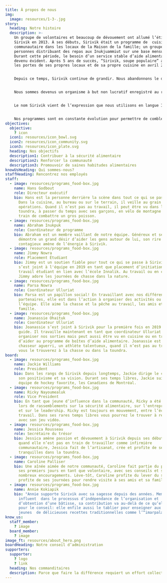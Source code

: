 ```yaml
---
title: À propos de nous
img:
  image: resources/1-3-.jpg
story:
  heading: Notre histoire
  description: >-
    Un groupe de volontaires et beaucoup de dévouement ont allumé l’étincelle
    Sirivik en 2013. À ses débuts, Sirivik était un programme de  cuisine
    communautaire dans les locaux de la Maison de la famille; un groupe de
    personnes distribuant des repas aux Inukjuammiut sur une base mensuelle.
    Durant cette période, le besoin d’un service stable d’aide alimentaire est
    devenu évident. Après 5 ans de succès, “Sirivik, soupe populaire” a ouvert
    les portes de ses propres locaux et de sa propre cuisine en avril 2018!


    Depuis ce temps, Sirivik continue de grandir. Nous abandonnons le diminutif  “soupe populaire”, ce qui permet de mieux décrire l’ensemble de notre travail. En agissant en tant que Centre alimentaire, nous sommes en mesure de fournir un large éventail de programmes innovants et de trouver de nouvelles façons de combattre l’insécurité alimentaire dans notre communauté.


    Nous sommes devenus un organisme à but non lucratif enregistré au registre des entreprises en mai 2020. Durant cette année, avec l’aide de volontaires, du personnel et de nos partenaires, 135 activités ont eu lieu, 8379 repas ont été servis et 3300 boîtes alimentaires ont été distribuées, et nous ne faisons que commencer!


    Le nom Sirivik vient de l’expression que nous utilisons en langue Inuktitut pour témoigner de reconnaissance et de gratitude devant un repas à partager.


    Nos programmes sont en constante évolution pour permettre de combler les besoins changeants de la communauté, ainsi nous contribuons à un système alimentaire dirigé par les Inuits qui priorise nos besoins et célèbre notre culture et notre communauté.
objectives:
  objective:
    ? icon
  icon1: resources/icon_bowl.svg
  icon2: resources/icon_community.svg
  icon3: resources/icon_plate.svg
  heading: Nos objectifs
  description1: Contribuer à la sécurité alimentaire
  description2: Renforcer la communauté
  description3: Promouvoir de saines habitudes alimentaires
knowUsHeading: Qui sommes-nous?
staffHeading: Rencontrez nos employés
staff:
  - image: resources/programs_food-box.jpg
    name: Hans Godbout
    role: Directeur exécutif
    bio: Hans est la personne derrière la scène dans tout ce qui se passe à Sirivik.
      Dans la cuisine, au bureau ou sur le terrain, il veille au grain sur les
      opérations. Quand il n’est pas au travail, il peut être vu dans la
      toundra, à passer du temps avec ses garçons, en vélo de montagne ou en
      train de combattre un gros poisson.
  - image: resources/programs_food-box.jpg
    name: Abraham Inukpuk
    role: Coordinateur de programme
    bio: Abraham est un membre vaillant de notre équipe. Généreux et serviable, il
      démontre un grand désir d’aider les gens autour de lui, son rire
      contagieux amène de l’énergie à Sirivik.
  - image: resources/programs_food-box.jpg
    name: Jimmy Nowra
    role: Placement Étudiant
    bio: Jimmy est un soutien fiable pour tout ce qui se passe à Sirivik. Jimmy
      s’est joint à l'équipe en 2019 en tant que placement d’initiation au
      travail étudiant en lien avec l’école Innalik. Au travail ou en congé,
      Jimmy adore les journées de chasse dans la nature.
  - image: resources/programs_food-box.jpg
    name: Parsa Nowra
    role: Coordinateur Ulluriat
    bio: Parsa est un papillon social! En travaillant avec nos différents
      partenaires, elle est dans l’action à organiser des activités ou à aider
      l’équipe. Elle aime la chasse et la pêche au travail, les amis et la
      famille.
  - image: resources/programs_food-box.jpg
    name: Joanassie Ohaituk
    role: Coordinateur Ulluriat
    bio: Joanassie s’est joint à Sirivik pour la première fois en 2019 en tant que
      guide. Il travaille maintenant en tant que coordinateur Ulluriat à
      organiser nos sorties mais peut aussi être vu en cuisine ou en train
      d’aider au programme de boîtes d’aide alimentaire. Joanassie est un
      chasseur aguerri, un athlète talentueux, quand il n’est pas au travail
      vous le trouverez à la chasse ou dans la toundra.
board:
  - image: resources/programs_food-box.jpg
    name: Jackie Williams
    role: President
    bio: Dans les rangs de Sirivik depuis longtemps, Jackie dirige le conseil avec
      son positivisme et sa vision. Durant ses temps libres, Jackie suit son
      équipe de hockey favorite, les Canadiens de Montréal.
  - image: resources/programs_food-box.jpg
    name: Ricky Nayoumealuk
    role: Vice President
    bio: En tant que jeune d’influence dans la communauté, Ricky a été représentant
      lors de rassemblements sur la sécurité alimentaire, sur l'entreprenariat
      et sur le leadership. Ricky est toujours en mouvement, entre l’école et le
      travail. Dans ses rares temps libres vous pourrez le trouver à relaxer
      avec son jeu vidéo.
  - image: resources/programs_food-box.jpg
    name: Jessica Rousseau
    role: Secrétaire du trésor
    bio: Jessica amène passion et dévouement à Sirivik depuis ses débuts. Énergique,
      quand elle n’est pas en train de travailler comme infirmière
      communautaire, Jessica fait de l’artisanat, crée et profite de ses moments
      tranquilles dans la toundra.
  - image: resources/programs_food-box.jpg
    name: Caroline Palliser
    bio: Une aînée aimée de notre communauté, Caroline fait partie du projet depuis
      ses premiers jours en tant que volontaire, avec ses conseils et ses
      nombreux encouragements. Lève-tôt, Caroline profite du lever du soleil et
      profite de ses journées pour rendre visite à ses amis et sa famille.
  - image: resources/programs_food-box.jpg
    name: Annie Kokiapik
    bio: "Annie supporte Sirivik avec sa sagesse depuis des années. Membre
      influent  dans le processus d’indépendance de l’organisation et
      d’obtention d’une bâtisse, sa contribution va au-delà de ce qu’elle fait
      pour le conseil: elle enfile aussi le tablier pour enseigner aux
      jeunes  de délicieuses recettes traditionnelles comme l’“imarpalajuaq”!"
know_us:
  staff_member:
    ? image
  board_member:
    ? image
image_ft: resources/about_hero.png
boardHeading: Notre conseil d’administration
supporters:
  supporter:
    ? logo
    ? link
  heading: Nos commanditaires
  description: Parce que faire la différence requiert un effort collectif.
---
```

